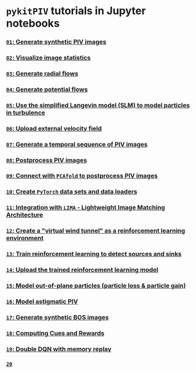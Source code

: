 # `pykitPIV` tutorials in Jupyter notebooks

### [`01`: Generate synthetic PIV images](demo-pykitPIV-01-generate-synthetic-PIV-images.ipynb)

### [`02`: Visualize image statistics](demo-pykitPIV-02-image-statistics.ipynb)

### [`03`: Generate radial flows](demo-pykitPIV-03-radial-flows.ipynb)

### [`04`: Generate potential flows](demo-pykitPIV-04-potential-flows.ipynb)

### [`05`: Use the simplified Langevin model (SLM) to model particles in turbulence](demo-pykitPIV-05-simplified-Langevin-model.ipynb)

### [`06`: Upload external velocity field](demo-pykitPIV-06-uploading-external-flow-field.ipynb)

### [`07`: Generate a temporal sequence of PIV images](demo-pykitPIV-07-generate-temporal-sequence-of-images.ipynb)

### [`08`: Postprocess PIV images](demo-pykitPIV-08-postprocess-images.ipynb)

### [`09`: Connect with `PCAfold` to postprocess PIV images](demo-pykitPIV-09-feature-size-estimation-tool-for-PIV.ipynb)

### [`10`: Create `PyTorch` data sets and data loaders](demo-pykitPIV-10-generate-PyTorch-dataset-and-data-loader.ipynb)

### [`11`: Integration with `LIMA` - Lightweight Image Matching Architecture](demo-pykitPIV-11-integration-with-LIMA.ipynb)

### [`12`: Create a "virtual wind tunnel" as a reinforcement learning environment](demo-pykitPIV-12-RL-environment.ipynb)

### [`13`: Train reinforcement learning to detect sources and sinks](demo-pykitPIV-13-RL-find-sources-and-sinks.ipynb)

### [`14`: Upload the trained reinforcement learning model](demo-pykitPIV-14-upload-trained-RL-model.ipynb)

### [`15`: Model out-of-plane particles (particle loss & particle gain)](demo-pykitPIV-15-model-out-of-plane-particles.ipynb)

### [`16`: Model astigmatic PIV](demo-pykitPIV-16-model-astigmatic-PIV.ipynb)

### [`17`: Generate synthetic BOS images](demo-pykitPIV-17-generate-synthetic-BOS-images.ipynb)

### [`18`: Computing Cues and Rewards](demo-pykitPIV-18-computing-Cues-and-Rewards.ipynb)

### [`19`: Double DQN with memory replay](demo-pykitPIV-19-DoubleDQN-RL-with-memory-replay-find-sources-and-sinks.ipynb)

### [`20` ]()